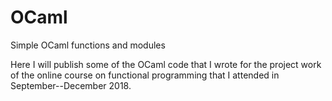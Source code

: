 # OCaml
Simple OCaml functions and modules

Here I will publish some of the OCaml code that I wrote for the project work of the online course on functional programming that I attended in September--December 2018.

  
